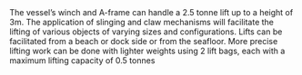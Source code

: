 ##
The vessel’s winch and A-frame can handle a 2.5 tonne lift up to a
height of 3m. The application of slinging and claw mechanisms
will facilitate the lifting of various objects of varying sizes and
configurations. Lifts can be facilitated from a beach or dock side
or from the seafloor. More precise lifting work can be done with
lighter weights using 2 lift bags, each with a maximum lifting
capacity of 0.5 tonnes
